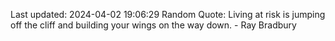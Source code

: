 Last updated: 2024-04-02 19:06:29
Random Quote: Living at risk is jumping off the cliff and building your wings on the way down. - Ray Bradbury